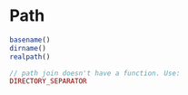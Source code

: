 # Path
```php
basename()
dirname()
realpath()

// path join doesn't have a function. Use:
DIRECTORY_SEPARATOR
```
